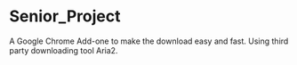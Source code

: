 # Senior_Project
A Google Chrome Add-one to make the download easy and fast. Using third party downloading tool Aria2. 
